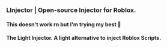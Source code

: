 ### LInjector | Open-source Injector for Roblox.

#### This doesn't work rn but I'm trying my best 🗿
#### The Light Injector. A light alternative to inject Roblox Scripts.
